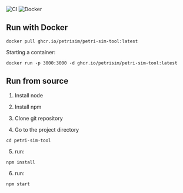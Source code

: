 ![CI](https://github.com/PetriSim/petri-sim-tool/actions/workflows/main.yml/badge.svg)
![Docker](https://github.com/PetriSim/petri-sim-tool/actions/workflows/docker-image.yml/badge.svg)

## Run with Docker

```console
docker pull ghcr.io/petrisim/petri-sim-tool:latest
```

Starting a container:

```console
docker run -p 3000:3000 -d ghcr.io/petrisim/petri-sim-tool:latest
```

## Run from source

1. Install node

2. Install npm 

3. Clone git repository


4. Go to the project directory

```console
cd petri-sim-tool 
```

5. run: 

```console
npm install
```

6. run:
```console
npm start
```
